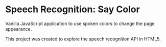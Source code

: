 # Speech Recognition: Say Color

Vanilla JavaScript application to use spoken colors to change the page appearance.

This project was created to explore the speech recognition API in HTML5.
